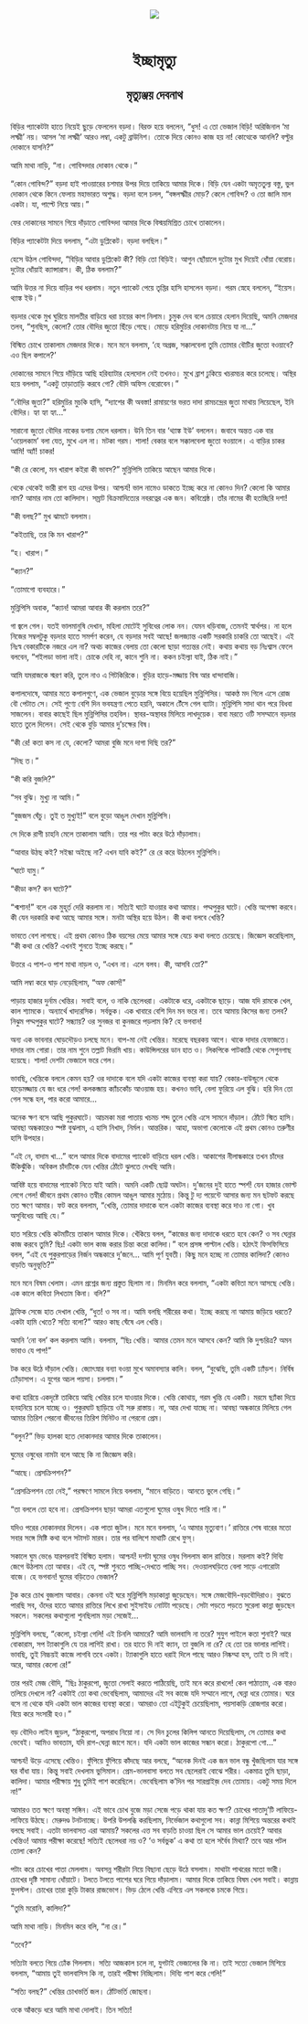 <div align=center> <img src="../../metadata/images/rabibasariya/ইচ্ছামৃত্যু-মৃত্যুঞ্জয়-দেবনাথ.jpg" align="center"></div><br><h1 align=center>ইচ্ছামৃত্যু</h1>
<h2 align=center>মৃত্যুঞ্জয় দেবনাথ</h2><br>বিড়ির প্যাকেটটা হাতে নিয়েই ছুড়ে ফেললেন বড়দা। বিরক্ত হয়ে বললেন, “ধুস! এ তো ভেজাল বিড়ি! অরিজিনাল ‘মা লক্ষ্মী’ নয়। আসল ‘মা লক্ষ্মী’ আরও লম্বা, একটু ব্রাউনিশ। তোকে দিয়ে কোনও কাজ হয় না! কোত্থেকে আনলি? বল্টুর দোকানে যাসনি?”

আমি মাথা নাড়ি, “না। গোবিন্দদার দোকান থেকে।”

“কোন গোবিন্দ?” বড়দা হাই পাওয়ারের চশমার উপর দিয়ে তাকিয়ে আমার দিকে। বিড়ি যেন একটা অমৃততুল্য বস্তু, ভুল দোকান থেকে কিনে ফেলায় মহাভারত অশুদ্ধ। বড়দা বলে চলল, “বঙ্গলক্ষ্মীর মোড়? কেলে গোবিন্দ? ও তো জালি মাল একটা। যা, পাল্টে নিয়ে আয়।”

ফের দোকানের সামনে গিয়ে দাঁড়াতে গোবিন্দদা আমার দিকে বিস্ময়মিশ্রিত চোখে তাকালেন।

বিড়ির প্যাকেটটা দিয়ে বললাম, “এটা ডুপ্লিকেট। বড়দা বলছিল।”

হেসে উঠল গোবিন্দদা, “বিড়ির আবার ডুপ্লিকেট কী? বিড়ি তো বিড়িই। আগুন ছোঁয়ালে দুটোর মুখ দিয়েই ধোঁয়া বেরোয়। দুটোর ধোঁয়াই ক্যান্সারাস। কী, ঠিক বললাম?”

আমি উত্তর না দিয়ে বাড়ির পথ ধরলাম। নতুন প্যাকেট পেয়ে তৃপ্তির হাসি হাসলেন বড়দা। পরম স্নেহে বললেন, “ইয়েস। থ্যাঙ্ক ইউ।”

বড়দার থেকে মুখ ঘুরিয়ে মালতীর বাড়িয়ে ধরা চায়ের কাপ নিলাম। চুমুক দেব বলে চেয়ারে হেলান দিয়েছি, অমনি মেজদার তলব, “শুনছিস, কেলো? তোর বৌদির জুতো ছিঁড়ে গেছে। মোড়ে হরিমুচির দোকানটায় নিয়ে যা না...”

বিস্মিত চোখে তাকালাম মেজদার দিকে। মনে মনে বললাম, ‘হে অগ্রজ, সক্কালবেলা তুমি তোমার বৌটির জুতো বওয়াবে? এও ছিল কপালে?’

দোকানের সামনে গিয়ে দাঁড়িয়ে আছি হরিব্যাটার হেলদোল নেই তখনও। মুখে ব্রাশ ঢুকিয়ে খচরমচর করে চলেছে। অস্থির হয়ে বললাম, “একটু তাড়াতাড়ি করবে গো? বৌদি অফিস বেরোবেন।”

“বৌদির জুতা?” হরিমুচির মুচকি হাসি, “দ্যাশের কী অবস্তা! রামায়ণের ভরত দাদা রামচন্দ্রের জুতা মাথায় লিয়েছেল, ইনি বৌদির। হ্যা হ্যা হ্যা...”

সারানো জুতো বৌদির নাকের ডগায় মেলে ধরলাম। উনি তিন বার ‘থ্যাঙ্ক ইউ’ বললেন। জবাবে অন্তত এক বার ‘ওয়েলকাম’ বলা যেত, মুখে এল না। মটকা গরম। শালা! বেকার বলে সক্কালবেলা জুতো বওয়ালে। এ বাড়ির চাকর আমি! অ্যাঁ! চাকর!

“কী রে কেলো, মন খারাপ কইরা কী ভাবস?” মুন্নিপিসি তাকিয়ে আছেন আমার দিকে।

থেকে থেকেই ভারী রাগ হয় এদের উপর। আশ্চর্য! ভাল নামেও ডাকতে ইচ্ছে করে না কোনও দিন? কেলো কি আমার নাম? আমার নাম তো কালিদাস। সম্রাট বিক্রমাদিত্যের নবরত্নের এক জন। কবিশ্রেষ্ঠ। তাঁর নামের কী হতচ্ছিরি দশা!

“কী বলছ?” মুখ ঝামটে বললাম।

“কইতাছি, তর কি মন খারাপ?”

“হ। খারাপ।”

“ক্যান?”

“তোমাগো ব্যবহারে।”

মুন্নিপিসি অবাক, “ক্যান! আমরা আবার কী করলাম তরে?”

গা জ্বলে গেল। যতই ভালমানুষি দেখান, মহিলা মোটেই সুবিধের লোক নন। যেমন ধড়িবাজ, তেমনই স্বার্থপর। না হলে নিজের সম্বলটুকু বড়দার হাতে সমর্পণ করেন, যে বড়দার সবই আছে! জলজ্যান্ত একটি সরকারি চাকরি তো আছেই। এই নিঃস্ব বেকারটিকে নজরে এল না? অথচ কাজের বেলায় তো কেলো ছাড়া গত্যন্তর নেই। কথায় কথায় বড় নিঃশ্বাস ফেলে বলবেন, “শইলডা ভালা নাই। চোকে দেহি না, কানে শুনি না। ককন চইল্যা যাই, ঠিক নাই।”

আমি যমরাজকে স্মরণ করি, তুলে নাও এ গিটকিরিকে। বুড়ির হাড়ে-মজ্জায় বিষ আর ধান্দাবাজি।

কপালদোষে, আমার মতে কপালগুণে, এক ভেজাল বুড়োর সঙ্গে বিয়ে হয়েছিল মুন্নিপিসির। আকণ্ঠ মদ গিলে এসে রোজ বৌ পেটাত সে। সেই পুণ্যে বেশি দিন ভবযন্ত্রণা পেতে হয়নি, অকালে টেঁসে গেল ব্যাটা। মুন্নিপিসি সাদা থান পরে বিধবা সাজলেন। বাবার কাছেই ছিল মুন্নিপিসির তহবিল। স্থাবর-অস্থাবর মিলিয়ে লাখদুয়েক। বাবা মরতে ওটি সসম্মানে বড়দার হাতে তুলে দিলেন। সেই থেকে বুড়ি আমার দু’চক্ষের বিষ।

“কী রে! কতা কস না যে, কেলো? আমরা বুজি মনে দাগা দিছি তর?”

“দিছ ত।”

“কী করি বুজলি?”

“সব বুঝি। মুখ্যু না আমি।” 

“বুজজস ঘেঁচু। তুই ত মুখ্যুই!” বলে বুড়ো আঙুল দেখান মুন্নিপিসি।

সে দিকে রাগী চাহনি মেলে তাকালাম আমি। তার পর পটাং করে উঠে দাঁড়ালাম।

“আবার উঠছ কই? সইন্ধা অইছে না? এখন যাবি কই?” রে রে করে উঠলেন মুন্নিপিসি।

“ঘাটে যামু।”

“কীডা কস? কন ঘাটে?”

“শ্মশান!” বলে এক মুহূর্ত দেরি করলাম না। সত্যিই ঘাটে যাওয়ার কথা আমার। পদ্মপুকুর ঘাটে। খেন্তি অপেক্ষা করবে। কী যেন দরকারি কথা আছে আমার সঙ্গে। মনটা অস্থির হয়ে উঠল। কী কথা বলবে খেন্তি?

ভাবতে বেশ লাগছে। এই প্রথম কোনও ঠিক বয়সের মেয়ে আমার সঙ্গে যেচে কথা বলতে চেয়েছে। জিজ্ঞেস করেছিলাম, “কী কথা রে খেন্তি? এখনই শুনতে ইচ্ছে করছে।”

উত্তরে এ পাশ-ও পাশ মাথা নাড়ল ও, “এখন না। এলে বলব। কী, আসবি তো?”

আমি লম্বা করে ঘাড় নেড়েছিলাম, “অফ কোর্স!”

পাড়ায় হাজার দুর্নাম খেন্তির। সবাই বলে, ও নাকি ছেলেধরা। একটাকে ধরে, একটাকে ছাড়ে। আজ যদি রামকে খেল, কাল শ্যামকে। অন্যার্থে খাদ্যরসিক। সর্বভুক। এক খাবারে বেশি দিন মন ভরে না। তবে আমায় কিসের জন্য তলব? নিঝুম পদ্মপুকুর ঘাটে? সন্ধ্যায়? ওর সুনজর বা কুনজরে পড়লাম কি? হে ভগবান!

অন্য এক ভাবনার ঘোড়দৌড়ও চলছে মনে। বাপ-মা নেই খেন্তির। মরেছে বছরকয় আগে। থাকে দাদার হেফাজতে। দাদার নাম গোরা। তার নাম শুনে তল্লাট ভিরমি খায়। কাউন্সিলরের ডান হাত ও। লিকপিকে পাটকাঠি থেকে সেগুনগাছ হয়েছে। শালা! দেশটা ভেজালে ভরে গেল।

ভাবছি, খেন্তিকে বললে কেমন হয়? ওর দাদাকে বলে যদি একটা কাজের ব্যবস্থা করা যায়? বেকার-বাউন্ডুলে থেকে হাড়েমজ্জায় যে জং ধরে গেল! কলকব্জায় ক্যাঁচকোঁচ আওয়াজ হয়। কখনও ভাবি, বেলা ফুরিয়ে এল বুঝি। হরি দিন তো গেল সন্ধে হল, পার করো আমারে...

 অনেক ক্ষণ বসে আছি পুকুরঘাটে। আচমকা মরা পাতায় খচমচ শব্দ তুলে খেন্তি এসে সামনে দাঁড়াল। ঠোঁটে স্মিত হাসি। আবছা অন্ধকারেও স্পষ্ট বুঝলাম, এ হাসি নিখাদ, নির্মল। আন্তরিক। আহা, অভাগা কেলোকে এই প্রথম কোনও তরুণীর হাসি উপহার।

“এই নে, বাদাম খা...” বলে আমার দিকে বাদামের প্যাকেট বাড়িয়ে ধরল খেন্তি। আকাশের নীলান্ধকারে তখন চাঁদের উঁকিঝুঁকি। অবিকল চাঁদটিকে যেন খেন্তির ঠোঁটে ঝুলতে দেখছি আমি।

আবিষ্ট হয়ে বাদামের প্যাকেট নিতে যাই আমি। অমনি একটি ছোট্ট অঘটন। দু’জনের দুই হাতে স্পর্শ! যেন হাজার ভোল্ট লেগে গেল! জীবনে প্রথম কোনও তন্বীর কোমল আঙুল আমার মুঠোয়। কিন্তু টু দ্য পয়েন্টে আসার জন্য মন ছটফট করছে তত ক্ষণে আমার। ফট করে বললাম, “খেন্তি, তোমার দাদাকে বলে একটা কাজের ব্যবস্থা করে দাও না গো। খুব অসুবিধেয় আছি যে।”

হাত সরিয়ে খেন্তি কটমটিয়ে তাকাল আমার দিকে। খেঁকিয়ে বলল, “কাজের জন্য দাদাকে ধরতে হবে কেন? ও সব ঘেন্নার কাজ করবে তুমি? ছিঃ! একটা ভাল কাজ করার চিন্তা করো কালিদা।” বলে প্রসঙ্গ পাল্টাল খেন্তি। হঠাৎই ফিসফিসিয়ে বলল, “এই যে পুকুরপাড়ের নির্জন অন্ধকারে দু’জনে... আমি পূর্ণ যুবতী। কিছু মনে হচ্ছে না তোমার কালিদা? কোনও বাড়তি অনুভূতি?”

মনে মনে বিষম খেলাম। এমন প্রশ্নের জন্য প্রস্তুত ছিলাম না। মিনমিন করে বললাম, “একটা কবিতা মনে আসছে খেন্তি। এক কালে কবিতা লিখতাম কিনা। বলি?”

ট্রাফিক সেজে হাত দেখাল খেন্তি, “ধুত! ও সব না। আমি বলছি শরীরের কথা। ইচ্ছে করছে না আমায় জড়িয়ে ধরতে? একটা হামি খেতে? সত্যি বলো?” আরও কাছ ঘেঁষে এল খেন্তি।

অমনি ‘নো বল’ কল করলাম আমি। বললাম, “ছিঃ খেন্তি। আমার তেমন মনে আসবে কেন? আমি কি দুশ্চরিত্র? অমন ভাবাও যে পাপ!”

টক করে উঠে দাঁড়াল খেন্তি। জ্যোৎস্নার বন্যা বওয়া মুখে অমাবস্যার কালি। বলল, “বুঝেছি, তুমি একটি ঢ্যাঁড়শ। নির্বিষ ঢোঁড়াসাপ। এ যুগের অচল পয়সা। চললাম।”

কথা হারিয়ে একদৃষ্টে তাকিয়ে আছি খেন্তির চলে যাওয়ার দিকে। খেন্তি কোথায়, গরম খুন্তি যে একটি। মরমে ছ্যাঁকা দিয়ে হনহনিয়ে চলে যাচ্ছে ও। পুকুরঘাট ছাড়িয়ে ওই সরু রাস্তায়। না, আর দেখা যাচ্ছে না। আবছা অন্ধকারে মিলিয়ে গেল আমার তিরিশ পেরনো জীবনের তিরিশ মিনিটও না পেরনো প্রেম।

 

“বলুন?” ভিড় হালকা হতে দোকানদার আমার দিকে তাকালেন।

ঘুমের ওষুধের নামটা বলে আছে কি না জিজ্ঞেস করি।

“আছে। প্রেসক্রিপশন?”

“প্রেসক্রিপশন তো নেই,” পরক্ষণে সামলে নিয়ে বললাম, “মানে বাড়িতে। আনতে ভুলে গেছি।”

“তা বললে তো হবে না। প্রেসক্রিপশন ছাড়া আমরা এতগুলো ঘুমের ওষুধ দিতে পারি না।”

যদিও পরের দোকানদার দিলেন। এক পাতা জুটল। মনে মনে বললাম, ‘এ আমার মৃত্যুবাণ।’ রাত্তিরে শেষ বারের মতো সবার সঙ্গে মিষ্টি কথা বলে সটাসট মারব। তার পর বালিশে মাথাটি রেখে ফুস্‌।          

 

সকালে ঘুম ভেঙে যারপরনাই বিস্মিত হলাম। আশ্চর্য! দশটা ঘুমের ওষুধ গিললাম কাল রাত্তিরে। মরলাম কই? দিব্যি জেগে উঠলাম তো আবার। এই যে, স্পষ্ট শুনতে পাচ্ছি-দেখতে পাচ্ছি সব। দেওয়ালঘড়িতে বেলা সাড়ে এগারোটা বাজে। হে ভগবান! ঘুমের বড়িতেও ভেজাল?

টুক করে চোখ বুজলাম আবার। কেননা ওই ঘরে মুন্নিপিসি মড়াকান্না জুড়েছেন। সঙ্গে মেজবৌদি-বড়বৌদিরাও। বুঝতে পারছি সব, ওঁদের হাতে আমার রাত্তিরে লিখে রাখা সুইসাইড নোটটা পড়েছে। সেটা পড়তে পড়তে সুরেলা কান্না জুড়ছেন সকলে। সকলের কথাগুলো শুনছিলাম মড়া সেজেই...

মুন্নিপিসি বলছে, “কেলো, চইল্যা গেলি! এই চিনলি আমারে? আমি ভালবাসি না তরে? সুযুগ পাইলে কতা শুনাই? অরে বোকারাম, সপ ট্যাকাগুলি যে তর লাগিই রাখা। তর হাতে দি নাই ক্যান, তা বুজলি না রে? হে তো তর ভালার লাগিই। ভাবছি, তুই নিচ্চয়ই কাজে লাগবি তবে একটা। ট্যাকাগুলি হাতে ধরাই দিলে পাছে আরও নিষ্কম্মা হস, তাই ত দি নাই। অরে, আমার কেলো রে!”

তার পরই মেজ বৌদি, “ছিঃ ঠাকুরপো, জুতো সেলাই করতে পাঠিয়েছি, তাই মনে করে রাখলে! কেন পাঠাতাম, এক বারও তলিয়ে দেখলে না? একটাই তো কথা ভেবেছিলাম, আমাদের এই সব কাজে যদি সম্মানে লাগে, ঘেন্না ধরে তোমার। ঘরে বসে না থেকে যদি একটা ভাল কাজের ব্যবস্থা করো। আমরাও তো এইটুকুই চেয়েছিলাম, পয়সাকড়ি রোজগার করো। বিয়ে করে সংসারী হও।”

বড় বৌদিও লাইন জুড়ল, “ঠাকুরপো, অপরাধ নিয়ো না। সে দিন চুলের কিলিপ আনতে দিয়েছিলাম, সে তোমার কথা ভেবেই। আমিও ভাবতাম, যদি রাগ-ঘেন্না জাগে মনে। যদি একটা ভাল কাজের সন্ধান করো। ঠাকুরপো গো...”

আশ্চর্য! উড়ে এসেছে খেন্তিও। ফুঁপিয়ে ফুঁপিয়ে কাঁদছে আর বলছে, “অনেক দিনই এক জন ভাল বন্ধু খুঁজছিলাম যার সঙ্গে ঘর বাঁধা যায়। কিন্তু সবাই দেখলাম ভুসিমাল। প্রেম-ভালবাসা বলতে সব ছেলেরাই বোঝে শরীর। একমাত্র তুমি ছাড়া, কালিদা। আমার পরীক্ষায় শুধু তুমিই পাশ করেছিলে। ভেবেছিলাম ক’দিন পর সারপ্রাইজ় দেব তোমায়। একটু সময় দিলে না!”

আমারও তত ক্ষণে অবস্থা সঙ্গিন। এই ভাবে চোখ বুজে মড়া সেজে পড়ে থাকা যায় কত ক্ষণ? চোখের পাতাদু’টি লাফিয়ে-লাফিয়ে উঠছে। মেরুদণ্ড টনটনাচ্ছে। উপরি উপলব্ধি করছিলাম, নির্ভেজাল কথাগুলো সব। কান্না মিশিয়ে অন্তরের কথাই বলছে সবাই। এতটা ভালবাসত এরা আমায়? সকলের এত্ত সব বাড়তি চাওয়া ছিল সে আমার ভাল চেয়েই? আবার খেন্তিও! আমায় পরীক্ষা করেছে! সত্যিই ছেলেধরা নয় ও? ‘ও সর্বভুক’ এ কথা তা হলে সর্বৈব মিথ্যা? তবে আর পটল তোলা কেন?

পটাং করে চোখের পাতা মেললাম। অবসন্ন শরীরটা নিয়ে বিছানা ছেড়ে উঠে বসলাম। মাথাটা পাথরের মতো ভারী। চোখের দৃষ্টি সামান্য ধোঁয়াটে। টলতে টলতে পাশের ঘরে গিয়ে দাঁড়ালাম। আমার দিকে তাকিয়ে বিষম খেল সবাই। কান্নায় ফুলস্টপ। চোখের তারা কুড়ি টাকার রাজভোগ। ভিড় ঠেলে খেন্তি এগিয়ে এল সকলকে চমকে গিয়ে।

“তুমি মরোনি, কালিদা?”

আমি মাথা নাড়ি। মিনমিন করে বলি, “না রে।”

“তবে?”

সত্যিটা বলতে গিয়ে ঢোঁক গিললাম। সত্যি আজকাল চলে না, যুগটাই ভেজালের কি না। তাই সত্যে ভেজাল মিশিয়ে বললাম, “আমায় তুই ভালবাসিস কি না, তারই পরীক্ষা নিচ্ছিলাম। দিব্যি পাশ করে গেলি!”

“সত্যি বলছ?” খেন্তির চোখভর্তি জল। ঠোঁটভর্তি জোছনা।

ওকে আঁকড়ে ধরে আমি মাথা দোলাই। তিন সত্যি!